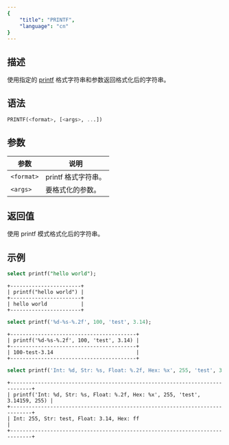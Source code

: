 ```yaml
---
{
    "title": "PRINTF",
    "language": "cn"
}
---
```


<!-- 
Licensed to the Apache Software Foundation (ASF) under one
or more contributor license agreements.  See the NOTICE file
distributed with this work for additional information
regarding copyright ownership.  The ASF licenses this file
to you under the Apache License, Version 2.0 (the
"License"); you may not use this file except in compliance
with the License.  You may obtain a copy of the License at

  http://www.apache.org/licenses/LICENSE-2.0

Unless required by applicable law or agreed to in writing,
software distributed under the License is distributed on an
"AS IS" BASIS, WITHOUT WARRANTIES OR CONDITIONS OF ANY
KIND, either express or implied.  See the License for the
specific language governing permissions and limitations
under the License.
-->

## 描述

使用指定的 [printf](https://pubs.opengroup.org/onlinepubs/009695399/functions/fprintf.html) 格式字符串和参数返回格式化后的字符串。

## 语法

```sql
PRINTF(<format>, [<args>, ...])
```

## 参数  

| 参数 | 说明 |  
| -- | -- |  
| `<format>` | printf 格式字符串。 |  
| `<args>` | 要格式化的参数。 | 

## 返回值  

使用 printf 模式格式化后的字符串。 

## 示例

```sql
select printf("hello world");
```

```text
+-----------------------+
| printf("hello world") |
+-----------------------+
| hello world           |
+-----------------------+
```

```sql
select printf('%d-%s-%.2f', 100, 'test', 3.14);
```

```text
+-----------------------------------------+
| printf('%d-%s-%.2f', 100, 'test', 3.14) |
+-----------------------------------------+
| 100-test-3.14                           |
+-----------------------------------------+
```

```sql
select printf('Int: %d, Str: %s, Float: %.2f, Hex: %x', 255, 'test', 3.14159, 255);
```

```text
+-----------------------------------------------------------------------------+
| printf('Int: %d, Str: %s, Float: %.2f, Hex: %x', 255, 'test', 3.14159, 255) |
+-----------------------------------------------------------------------------+
| Int: 255, Str: test, Float: 3.14, Hex: ff                                   |
+-----------------------------------------------------------------------------+
``` 